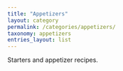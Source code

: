 ```yaml
---
title: "Appetizers"
layout: category
permalink: /categories/appetizers/
taxonomy: appetizers
entries_layout: list
---
```


Starters and appetizer recipes.